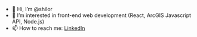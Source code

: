 - 👋 Hi, I’m @shilor
- 👀 I’m interested in front-end web development (React, ArcGIS Javascript API, Node.js)
- 📫 How to reach me: <a href="https://www.linkedin.com/in/shilor/">LinkedIn</a>

<!---
shilor/shilor is a ✨ special ✨ repository because its `README.md` (this file) appears on your GitHub profile.
You can click the Preview link to take a look at your changes.
--->
